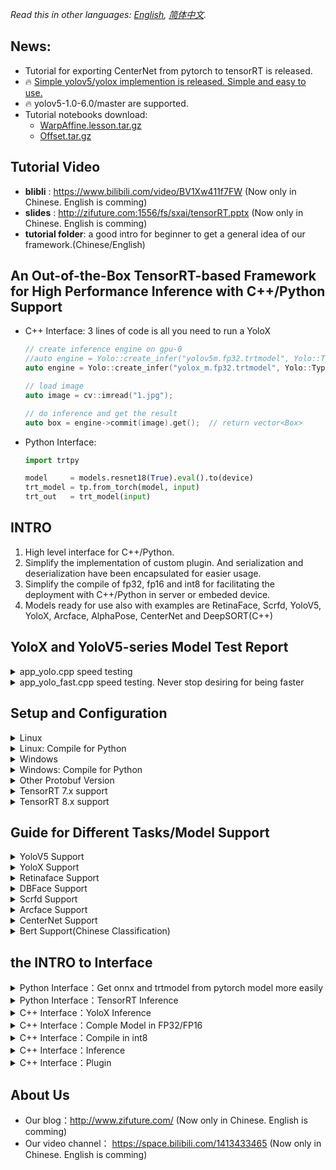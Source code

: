 *Read this in other languages: [English](README.md), [简体中文](README.zh-cn.md).*

## News: 
- Tutorial for exporting CenterNet from pytorch to tensorRT is released. 
- 🔥 [Simple yolov5/yolox implemention is released. Simple and easy to use.](simple_yolo)
- 🔥 yolov5-1.0-6.0/master are supported.
- Tutorial notebooks download:
  - [WarpAffine.lesson.tar.gz](http://zifuture.com:1000/fs/25.shared/warpaffine.lesson.tar.gz)
  - [Offset.tar.gz](http://zifuture.com:1000/fs/25.shared/offset.tar.gz)

## Tutorial Video

- <b>blibli</b> : https://www.bilibili.com/video/BV1Xw411f7FW (Now only in Chinese. English is comming)
- <b>slides</b> : http://zifuture.com:1556/fs/sxai/tensorRT.pptx (Now only in Chinese. English is comming)
- <b>tutorial folder</b>: a good intro for beginner to get a general idea of our framework.(Chinese/English)

## An Out-of-the-Box TensorRT-based Framework for High Performance Inference with C++/Python Support

- C++ Interface: 3 lines of code is all you need to run a YoloX

  ```C++
  // create inference engine on gpu-0
  //auto engine = Yolo::create_infer("yolov5m.fp32.trtmodel", Yolo::Type::V5, 0);
  auto engine = Yolo::create_infer("yolox_m.fp32.trtmodel", Yolo::Type::X, 0);
  
  // load image
  auto image = cv::imread("1.jpg");
  
  // do inference and get the result
  auto box = engine->commit(image).get();  // return vector<Box>
  ```

- Python Interface:

  ```python
  import trtpy
  
  model     = models.resnet18(True).eval().to(device)
  trt_model = tp.from_torch(model, input)
  trt_out   = trt_model(input)
  ```

## INTRO

1. High level interface for C++/Python.
2. Simplify the implementation of custom plugin. And serialization and deserialization have been encapsulated for easier usage.
3. Simplify the compile of fp32, fp16 and int8 for facilitating the deployment with C++/Python in server or embeded device.
4. Models ready for use also with examples are RetinaFace, Scrfd, YoloV5, YoloX, Arcface, AlphaPose, CenterNet and DeepSORT(C++)

## YoloX and YoloV5-series Model Test Report

<details>
<summary>app_yolo.cpp speed testing</summary>
  
1. Resolution (YoloV5P5, YoloX) = (640x640),  (YoloV5P6) = (1280x1280)
2. max batch size = 16
3. preprocessing + inference + postprocessing
4. cuda10.2, cudnn8.2.2.26, TensorRT-8.0.1.6
5. RTX2080Ti
6. num of testing: take the average on the results of 100 times but excluding the first time for warmup 
7. Testing log: [workspace/perf.result.std.log (workspace/perf.result.std.log)
8. code for testing: [src/application/app_yolo.cpp](src/application/app_yolo.cpp)
9. images for testing: 6 images in workspace/inference 
    - with resolution 810x1080，500x806，1024x684，550x676，1280x720，800x533 respetively
10. Testing method: load 6 images. Then do the inference on the 6 images, which will be repeated for 100 times. Note that each image should be preprocessed and postprocessed.

---

| Model    | Resolution | Type      | Precision | Elapsed Time | FPS    |
| -------- | ---------- | --------- | --------- | ------------ | ------ |
| yolox_x  | 640x640    | YoloX     | FP32      | 21.879       | 45.71  |
| yolox_l  | 640x640    | YoloX     | FP32      | 12.308       | 81.25  |
| yolox_m  | 640x640    | YoloX     | FP32      | 6.862        | 145.72 |
| yolox_s  | 640x640    | YoloX     | FP32      | 3.088        | 323.81 |
| yolox_x  | 640x640    | YoloX     | FP16      | 6.763        | 147.86 |
| yolox_l  | 640x640    | YoloX     | FP16      | 3.933        | 254.25 |
| yolox_m  | 640x640    | YoloX     | FP16      | 2.515        | 397.55 |
| yolox_s  | 640x640    | YoloX     | FP16      | 1.362        | 734.48 |
| yolox_x  | 640x640    | YoloX     | INT8      | 4.070        | 245.68 |
| yolox_l  | 640x640    | YoloX     | INT8      | 2.444        | 409.21 |
| yolox_m  | 640x640    | YoloX     | INT8      | 1.730        | 577.98 |
| yolox_s  | 640x640    | YoloX     | INT8      | 1.060        | 943.15 |
| yolov5x6 | 1280x1280  | YoloV5_P6 | FP32      | 68.022       | 14.70  |
| yolov5l6 | 1280x1280  | YoloV5_P6 | FP32      | 37.931       | 26.36  |
| yolov5m6 | 1280x1280  | YoloV5_P6 | FP32      | 20.127       | 49.69  |
| yolov5s6 | 1280x1280  | YoloV5_P6 | FP32      | 8.715        | 114.75 |
| yolov5x  | 640x640    | YoloV5_P5 | FP32      | 18.480       | 54.11  |
| yolov5l  | 640x640    | YoloV5_P5 | FP32      | 10.110       | 98.91  |
| yolov5m  | 640x640    | YoloV5_P5 | FP32      | 5.639        | 177.33 |
| yolov5s  | 640x640    | YoloV5_P5 | FP32      | 2.578        | 387.92 |
| yolov5x6 | 1280x1280  | YoloV5_P6 | FP16      | 20.877       | 47.90  |
| yolov5l6 | 1280x1280  | YoloV5_P6 | FP16      | 10.960       | 91.24  |
| yolov5m6 | 1280x1280  | YoloV5_P6 | FP16      | 7.236        | 138.20 |
| yolov5s6 | 1280x1280  | YoloV5_P6 | FP16      | 3.851        | 259.68 |
| yolov5x  | 640x640    | YoloV5_P5 | FP16      | 5.933        | 168.55 |
| yolov5l  | 640x640    | YoloV5_P5 | FP16      | 3.450        | 289.86 |
| yolov5m  | 640x640    | YoloV5_P5 | FP16      | 2.184        | 457.90 |
| yolov5s  | 640x640    | YoloV5_P5 | FP16      | 1.307        | 765.10 |
| yolov5x6 | 1280x1280  | YoloV5_P6 | INT8      | 12.207       | 81.92  |
| yolov5l6 | 1280x1280  | YoloV5_P6 | INT8      | 7.221        | 138.49 |
| yolov5m6 | 1280x1280  | YoloV5_P6 | INT8      | 5.248        | 190.55 |
| yolov5s6 | 1280x1280  | YoloV5_P6 | INT8      | 3.149        | 317.54 |
| yolov5x  | 640x640    | YoloV5_P5 | INT8      | 3.704        | 269.97 |
| yolov5l  | 640x640    | YoloV5_P5 | INT8      | 2.255        | 443.53 |
| yolov5m  | 640x640    | YoloV5_P5 | INT8      | 1.674        | 597.40 |
| yolov5s  | 640x640    | YoloV5_P5 | INT8      | 1.143        | 874.91 |
</details>

<details>
<summary>app_yolo_fast.cpp speed testing. Never stop desiring for being faster</summary>
  
- <b>Highlight:</b>   0.5 ms faster without any loss in precision compared with the above. Specifically, we remove the Focus and some transpose nodes etc, and implement them in CUDA kenerl function. But the rest remains the same.
- <b>Test log:</b>   [workspace/perf.result.std.log](workspace/perf.result.std.log)
- <b>Code for testing:</b>   [src/application/app_yolo_fast.cpp](src/application/app_yolo_fast.cpp)
- <b>Tips:</b>   you can do the modification while refering to the downloaded onnx. Any questions are welcomed through any kinds of contact.
- <b>Conclusion:</b>   the main idea of this work is to optimize the pre-and-post processing. If you go for yolox, yolov5 small version, the optimization might help you.

|Model|Resolution|Type|Precision|Elapsed Time|FPS|
|---|---|---|---|---|---|
|yolox_x_fast|640x640|YoloX|FP32|21.598 |46.30 |
|yolox_l_fast|640x640|YoloX|FP32|12.199 |81.97 |
|yolox_m_fast|640x640|YoloX|FP32|6.819 |146.65 |
|yolox_s_fast|640x640|YoloX|FP32|2.979 |335.73 |
|yolox_x_fast|640x640|YoloX|FP16|6.764 |147.84 |
|yolox_l_fast|640x640|YoloX|FP16|3.866 |258.64 |
|yolox_m_fast|640x640|YoloX|FP16|2.386 |419.16 |
|yolox_s_fast|640x640|YoloX|FP16|1.259 |794.36 |
|yolox_x_fast|640x640|YoloX|INT8|3.918 |255.26 |
|yolox_l_fast|640x640|YoloX|INT8|2.292 |436.38 |
|yolox_m_fast|640x640|YoloX|INT8|1.589 |629.49 |
|yolox_s_fast|640x640|YoloX|INT8|0.954 |1048.47 |
|yolov5x6_fast|1280x1280|YoloV5_P6|FP32|67.075 |14.91 |
|yolov5l6_fast|1280x1280|YoloV5_P6|FP32|37.491 |26.67 |
|yolov5m6_fast|1280x1280|YoloV5_P6|FP32|19.422 |51.49 |
|yolov5s6_fast|1280x1280|YoloV5_P6|FP32|7.900 |126.57 |
|yolov5x_fast|640x640|YoloV5_P5|FP32|18.554 |53.90 |
|yolov5l_fast|640x640|YoloV5_P5|FP32|10.060 |99.41 |
|yolov5m_fast|640x640|YoloV5_P5|FP32|5.500 |181.82 |
|yolov5s_fast|640x640|YoloV5_P5|FP32|2.342 |427.07 |
|yolov5x6_fast|1280x1280|YoloV5_P6|FP16|20.538 |48.69 |
|yolov5l6_fast|1280x1280|YoloV5_P6|FP16|10.404 |96.12 |
|yolov5m6_fast|1280x1280|YoloV5_P6|FP16|6.577 |152.06 |
|yolov5s6_fast|1280x1280|YoloV5_P6|FP16|3.087 |323.99 |
|yolov5x_fast|640x640|YoloV5_P5|FP16|5.919 |168.95 |
|yolov5l_fast|640x640|YoloV5_P5|FP16|3.348 |298.69 |
|yolov5m_fast|640x640|YoloV5_P5|FP16|2.015 |496.34 |
|yolov5s_fast|640x640|YoloV5_P5|FP16|1.087 |919.63 |
|yolov5x6_fast|1280x1280|YoloV5_P6|INT8|11.236 |89.00 |
|yolov5l6_fast|1280x1280|YoloV5_P6|INT8|6.235 |160.38 |
|yolov5m6_fast|1280x1280|YoloV5_P6|INT8|4.311 |231.97 |
|yolov5s6_fast|1280x1280|YoloV5_P6|INT8|2.139 |467.45 |
|yolov5x_fast|640x640|YoloV5_P5|INT8|3.456 |289.37 |
|yolov5l_fast|640x640|YoloV5_P5|INT8|2.019 |495.41 |
|yolov5m_fast|640x640|YoloV5_P5|INT8|1.425 |701.71 |
|yolov5s_fast|640x640|YoloV5_P5|INT8|0.844 |1185.47 |
  
</details>

## Setup and Configuration
<details>
<summary>Linux</summary>
  
  
1. VSCode (highly recommended!)
2. Configure your path for cudnn, cuda, tensorRT8.0 and protobuf.
3. Configure the compute capability matched with your nvidia graphics card in Makefile/CMakeLists.txt
    - e.g.  `-gencode=arch=compute_75,code=sm_75`. If you are using 3080Ti, that should be `gencode=arch=compute_86,code=sm_86`
    - reference for the table for GPU Compute Capability:
  https://developer.nvidia.com/cuda-gpus#compute
4. Configure your library path in .vscode/c_cpp_properties.json
5. CUDA version: CUDA10.2
6. CUDNN version: cudnn8.2.2.26. Note that dev(.h file) and runtime(.so file) should be downloaded.
7. tensorRT version：tensorRT-8.0.1.6-cuda10.2
8. protobuf version（for onnx parser）：protobufv3.11.4
    - if other version, refer to the ........
    - link for download: https://github.com/protocolbuffers/protobuf/tree/v3.11.4
    - download, compile and replace the path in Makefile/CMakeLists.txt with new path to protobuf3.11.4
  - CMake:
    - `mkdir build && cd build`
    - `cmake ..`
    - `make yolo -j8`
  - Makefile:
    - `make yolo -j8`
  
</details>

<details>
<summary>Linux: Compile for Python</summary>

- compile and install
    - Makefile：
        - set `use_python := true` in Makefile
    - CMakeLists.txt:
        - `set(HAS_PYTHON ON)` in CMakeLists.txt
    - Type in `make pyinstall -j8`
    - Complied files are in `python/trtpy/libtrtpyc.so`

</details>
  
<details>
<summary>Windows</summary>

  
1. Please check the [lean/README.md](lean/README.md) for the detailed dependency
2. In TensorRT.vcxproj, replace the `<Import Project="$(VCTargetsPath)\BuildCustomizations\CUDA 10.0.props" />` with your own CUDA path
3. In TensorRT.vcxproj, replace the `<Import Project="$(VCTargetsPath)\BuildCustomizations\CUDA 10.0.targets" />` with your own CUDA path
4. In TensorRT.vcxproj, replace the `<CodeGeneration>compute_61,sm_61</CodeGeneration>` with your compute capability.
    - refer to the table in https://developer.nvidia.com/cuda-gpus#compute
  
5. Configure your dependency or download it to the foler /lean. Configure VC++ dir (include dir and refence)

6. Configure your env, debug->environment
7. Compile and run the example, where 3 options are available.

</details>

<details>
<summary>Windows: Compile for Python</summary>

  
1. Compile trtpyc.pyd. Choose python in visual studio to compile
2. Copy dll and execute 'python/copy_dll_to_trtpy.bat'
3. Execute the example in python dir by 'python test_yolov5.py'
  - if installation is needed, switch to target env(e.g. your conda env) then 'python setup.py install', which has to be followed by step 1 and step 2.
  - the compiled files are in `python/trtpy/libtrtpyc.pyd`

</details>
  
  
<details>
<summary>Other Protobuf Version</summary>
  
- in onnx/make_pb.sh, replace the path `protoc=/data/sxai/lean/protobuf3.11.4/bin/protoc` in protoc with the protoc of your own version

```bash
#cd the path in terminal to /onnx
cd onnx

#execuete the command to make pb files
bash make_pb.sh
```
  
- CMake:
    - replace the `set(PROTOBUF_DIR "/data/sxai/lean/protobuf3.11.4")` in CMakeLists.txt with the same path of your protoc.

```bash
mkdir build && cd build
cmake ..
make yolo -j64
```
- Makefile:
    - replace the path `lean_protobuf  := /data/sxai/lean/protobuf3.11.4` in Makefile with the same path of protoc

```bash
make yolo -j64
```

</details>
  

<details>
<summary>TensorRT 7.x support</summary>

- The default is tensorRT8.x
1. Replace onnx_parser_for_7.x/onnx_parser to src/tensorRT/onnx_parser
    - `bash onnx_parser/use_tensorrt_7.x.sh`
2. Configure Makefile/CMakeLists.txt path to TensorRT7.x
3. Execute `make yolo -j64`

</details>


<details>
<summary>TensorRT 8.x support</summary>

- The default is tensorRT8.x
1. Replace onnx_parser_for_8.x/onnx_parser to src/tensorRT/onnx_parser
    - `bash onnx_parser/use_tensorrt_8.x.sh`
2. Configure Makefile/CMakeLists.txt path to TensorRT8.x
3. Execute `make yolo -j64`

</details>
  
  
## Guide for Different Tasks/Model Support
<details>
<summary>YoloV5 Support</summary>
  
- if pytorch >= 1.7, and the model is 5.0+, the model is suppored by the framework 
- if pytorch < 1.7 or yolov5(2.0, 3.0 or 4.0), minor modification should be done in opset.
- if you want to achieve the inference with lower pytorch, dynamic batchsize and other advanced setting, please check our [blog](http://zifuture.com:8090) (now in Chinese) and scan the QRcode via Wechat to join us.


1. Download yolov5

```bash
git clone git@github.com:ultralytics/yolov5.git
```

2. Modify the code for dynamic batchsize
```python
# line 55 forward function in yolov5/models/yolo.py 
# bs, _, ny, nx = x[i].shape  # x(bs,255,20,20) to x(bs,3,20,20,85)
# x[i] = x[i].view(bs, self.na, self.no, ny, nx).permute(0, 1, 3, 4, 2).contiguous()
# modified into:

bs, _, ny, nx = x[i].shape  # x(bs,255,20,20) to x(bs,3,20,20,85)
bs = -1
ny = int(ny)
nx = int(nx)
x[i] = x[i].view(bs, self.na, self.no, ny, nx).permute(0, 1, 3, 4, 2).contiguous()

# line 70 in yolov5/models/yolo.py
#  z.append(y.view(bs, -1, self.no))
# modified into：
z.append(y.view(bs, self.na * ny * nx, self.no))

############# for yolov5-6.0 #####################
# line 65 in yolov5/models/yolo.py
# if self.grid[i].shape[2:4] != x[i].shape[2:4] or self.onnx_dynamic:
#    self.grid[i], self.anchor_grid[i] = self._make_grid(nx, ny, i)
# modified into:
if self.grid[i].shape[2:4] != x[i].shape[2:4] or self.onnx_dynamic:
    self.grid[i], self.anchor_grid[i] = self._make_grid(nx, ny, i)

    # disconnect for pytorch trace
    anchor_grid = (self.anchors[i].clone() * self.stride[i]).view(1, -1, 1, 1, 2)

# line 70 in yolov5/models/yolo.py
# y[..., 2:4] = (y[..., 2:4] * 2) ** 2 * self.anchor_grid[i]  # wh
# modified into:
y[..., 2:4] = (y[..., 2:4] * 2) ** 2 * anchor_grid  # wh

# line 73 in yolov5/models/yolo.py
# wh = (y[..., 2:4] * 2) ** 2 * self.anchor_grid[i]  # wh
# modified into:
wh = (y[..., 2:4] * 2) ** 2 * anchor_grid  # wh
############# for yolov5-6.0 #####################


# line 52 in yolov5/export.py
# torch.onnx.export(dynamic_axes={'images': {0: 'batch', 2: 'height', 3: 'width'},  # shape(1,3,640,640)
#                                'output': {0: 'batch', 1: 'anchors'}  # shape(1,25200,85)  修改为
# modified into:
torch.onnx.export(dynamic_axes={'images': {0: 'batch'},  # shape(1,3,640,640)
                                'output': {0: 'batch'}  # shape(1,25200,85) 
```
3. Export to onnx model
```bash
cd yolov5
python export.py --weights=yolov5s.pt --dynamic --include=onnx --opset=11
```
4. Copy the model and execute it
```bash
cp yolov5/yolov5s.onnx tensorRT_cpp/workspace/
cd tensorRT_cpp
make yolo -j32
```

</details>


<details>
<summary>YoloX Support</summary>
  
- download from: https://github.com/Megvii-BaseDetection/YOLOX
- If you don't want to export onnx by yourself, just make run in the repo of Megavii

1. Download YoloX
```bash
git clone git@github.com:Megvii-BaseDetection/YOLOX.git
cd YOLOX
```

2. Modify the code
The modification ensures a successful int8 compilation and inference, otherwise `Missing scale and zero-point for tensor (Unnamed Layer* 686)` will be raised.
  
```Python
# line 206 forward fuction in yolox/models/yolo_head.py. Replace the commented code with the uncommented code
# self.hw = [x.shape[-2:] for x in outputs] 
self.hw = [list(map(int, x.shape[-2:])) for x in outputs]


# line 208 forward function in yolox/models/yolo_head.py. Replace the commented code with the uncommented code
# [batch, n_anchors_all, 85]
# outputs = torch.cat(
#     [x.flatten(start_dim=2) for x in outputs], dim=2
# ).permute(0, 2, 1)
proc_view = lambda x: x.view(-1, int(x.size(1)), int(x.size(2) * x.size(3)))
outputs = torch.cat(
    [proc_view(x) for x in outputs], dim=2
).permute(0, 2, 1)


# line 253 decode_output function in yolox/models/yolo_head.py Replace the commented code with the uncommented code
#outputs[..., :2] = (outputs[..., :2] + grids) * strides
#outputs[..., 2:4] = torch.exp(outputs[..., 2:4]) * strides
#return outputs
xy = (outputs[..., :2] + grids) * strides
wh = torch.exp(outputs[..., 2:4]) * strides
return torch.cat((xy, wh, outputs[..., 4:]), dim=-1)

# line 77 in tools/export_onnx.py
model.head.decode_in_inference = True
```

 
3. Export to onnx
```bash

# download model
wget https://github.com/Megvii-BaseDetection/YOLOX/releases/download/0.1.1rc0/yolox_m.pth

# export
export PYTHONPATH=$PYTHONPATH:.
python tools/export_onnx.py -c yolox_m.pth -f exps/default/yolox_m.py --output-name=yolox_m.onnx --dynamic --no-onnxsim
```

4. Execute the command
```bash
cp YOLOX/yolox_m.onnx tensorRT_cpp/workspace/
cd tensorRT_cpp
make yolo -j32
```

</details>

<details>
<summary>Retinaface Support</summary>

- https://github.com/biubug6/Pytorch_Retinaface

1. Download Pytorch_Retinaface Repo

```bash
git clone git@github.com:biubug6/Pytorch_Retinaface.git
cd Pytorch_Retinaface
```

2. Download model from the Training of README.md in https://github.com/biubug6/Pytorch_Retinaface#training .Then unzip it to the /weights . Here, we use mobilenet0.25_Final.pth

3. Modify the code

```python
# line 24 in models/retinaface.py
# return out.view(out.shape[0], -1, 2) is modified into 
return out.view(-1, int(out.size(1) * out.size(2) * 2), 2)

# line 35 in models/retinaface.py
# return out.view(out.shape[0], -1, 4) is modified into
return out.view(-1, int(out.size(1) * out.size(2) * 2), 4)

# line 46 in models/retinaface.py
# return out.view(out.shape[0], -1, 10) is modified into
return out.view(-1, int(out.size(1) * out.size(2) * 2), 10)

# The following modification ensures the output of resize node is based on scale rather than shape such that dynamic batch can be achieved.
# line 89 in models/net.py
# up3 = F.interpolate(output3, size=[output2.size(2), output2.size(3)], mode="nearest") is modified into
up3 = F.interpolate(output3, scale_factor=2, mode="nearest")

# line 93 in models/net.py
# up2 = F.interpolate(output2, size=[output1.size(2), output1.size(3)], mode="nearest") is modified into
up2 = F.interpolate(output2, scale_factor=2, mode="nearest")

# The following code removes softmax (bug sometimes happens). At the same time, concatenate the output to simplify the decoding.
# line 123 in models/retinaface.py
# if self.phase == 'train':
#     output = (bbox_regressions, classifications, ldm_regressions)
# else:
#     output = (bbox_regressions, F.softmax(classifications, dim=-1), ldm_regressions)
# return output
# the above is modified into:
output = (bbox_regressions, classifications, ldm_regressions)
return torch.cat(output, dim=-1)

# set 'opset_version=11' to ensure a successful export
# torch_out = torch.onnx._export(net, inputs, output_onnx, export_params=True, verbose=False,
#     input_names=input_names, output_names=output_names)
# is modified into:
torch_out = torch.onnx._export(net, inputs, output_onnx, export_params=True, verbose=False, opset_version=11,
    input_names=input_names, output_names=output_names)




```
4. Export to onnx
```bash
python convert_to_onnx.py
```

5. Execute
```bash
cp FaceDetector.onnx ../tensorRT_cpp/workspace/mb_retinaface.onnx
cd ../tensorRT_cpp
make retinaface -j64
```

</details>


<details>
<summary>DBFace Support</summary>

- https://github.com/dlunion/DBFace

```bash
make dbface -j64
```

</details>

<details>
<summary>Scrfd Support</summary>

- https://github.com/deepinsight/insightface/tree/master/detection/scrfd
- The know-how about exporting to onnx is comming. Before it is released, come and join us to disucss. 

</details>



<details>
<summary>Arcface Support</summary>

- https://github.com/deepinsight/insightface/tree/master/recognition/arcface_torch
```C++
auto arcface = Arcface::create_infer("arcface_iresnet50.fp32.trtmodel", 0);
auto feature = arcface->commit(make_tuple(face, landmarks)).get();
cout << feature << endl;  // 1x512
```
- In the example of Face Recognition, `workspace/face/library` is the set of faces registered.
- `workspace/face/recognize` is the set of face to be recognized.
- the result is saved in `workspace/face/result`和`workspace/face/library_draw`

</details>
  
<details>
<summary>CenterNet Support</summary>
  
check the great details in tutorial/2.0
</details>


<details>
<summary>Bert Support(Chinese Classification)</summary>

- https://github.com/649453932/Bert-Chinese-Text-Classification-Pytorch
- `make bert -j6`  

</details>


## the INTRO to Interface

<details>
<summary>Python Interface：Get onnx and trtmodel from pytorch model more easily</summary>

- Just one line of code to export onnx and trtmodel. And save them for usage in the future.
```python
import trtpy

model = models.resnet18(True).eval()
trtpy.from_torch(
    model, 
    dummy_input, 
    max_batch_size=16, 
    onnx_save_file="test.onnx", 
    engine_save_file="engine.trtmodel"
)
```

</details>

<details>
<summary>Python Interface：TensorRT Inference</summary>

- YoloX TensorRT Inference
```python
import trtpy

yolo   = tp.Yolo(engine_file, type=tp.YoloType.X)   # engine_file is the trtmodel file
image  = cv2.imread("inference/car.jpg")
bboxes = yolo.commit(image).get()
```

- Seamless Inference from Pytorch to TensorRT
```python
import trtpy

model     = models.resnet18(True).eval().to(device) # pt model
trt_model = tp.from_torch(model, input)
trt_out   = trt_model(input)
```

</details>


<details>
<summary>C++ Interface：YoloX Inference</summary>

```C++

// create infer engine on gpu 0
auto engine = Yolo::create_infer("yolox_m.fp32.trtmodel"， Yolo::Type::X, 0);

// load image
auto image = cv::imread("1.jpg");

// do inference and get the result
auto box = engine->commit(image).get();
```

</details>


<details>
<summary>C++ Interface：Comple Model in FP32/FP16</summary>

```cpp
TRT::compile(
  TRT::Mode::FP32,   // compile model in fp32
  3,                          // max batch size
  "plugin.onnx",              // onnx file
  "plugin.fp32.trtmodel",     // save path
  {}                         //  redefine the shape of input when needed
);
```
- For fp32 compilation, all you need is offering onnx file whose input shape is allowed to be redefined.
</details>


<details>
<summary>C++ Interface：Compile in int8</summary>

- The in8 inference performs slightly worse than fp32 in precision(about -5% drop down), but stunningly faster. In the framework, we offer int8 inference

```cpp
// define int8 calibration function to read data and handle it to tenor.
auto int8process = [](int current, int count, vector<string>& images, shared_ptr<TRT::Tensor>& tensor){
    for(int i = 0; i < images.size(); ++i){
    // int8 compilation requires calibration. We read image data and set_norm_mat. Then the data will be transfered into the tensor.
        auto image = cv::imread(images[i]);
        cv::resize(image, image, cv::Size(640, 640));
        float mean[] = {0, 0, 0};
        float std[]  = {1, 1, 1};
        tensor->set_norm_mat(i, image, mean, std);
    }
};


// Specify TRT::Mode as INT8
auto model_file = "yolov5m.int8.trtmodel";
TRT::compile(
  TRT::Mode::INT8,            // INT8
  3,                          // max batch size
  "yolov5m.onnx",             // onnx
  model_file,                 // saved filename
  {},                         // redefine the input shape
  int8process,                // the recall function for calibration
  ".",                        // the dir where the image data is used for calibration
  ""                          // the dir where the data generated from calibration is saved(a.k.a where to load the calibration data.)
);
```
- We integrate into only one int8process function to save otherwise a lot of issues that might happen in tensorRT official implementation. 

</details>


<details>
<summary>C++ Interface：Inference</summary>

- We introduce class Tensor for easier inference and data transfer between host to device. So that as a user, the details wouldn't be annoying.

- class Engine is another facilitator.

```cpp
// load model and get a shared_ptr. get nullptr if fail to load.
auto engine = TRT::load_infer("yolov5m.fp32.trtmodel");

// print model info
engine->print();

// load image
auto image = imread("demo.jpg");

// get the model input and output node, which can be accessed by name or index
auto input = engine->input(0);   // or auto input = engine->input("images");
auto output = engine->output(0); // or auto output = engine->output("output");

// put the image into input tensor by calling set_norm_mat()
float mean[] = {0, 0, 0};
float std[]  = {1, 1, 1};
input->set_norm_mat(i, image, mean, std);

// do the inference. Here sync(true) or async(false) is optional
engine->forward(); // engine->forward(true or false)

// get the outut_ptr, which can used to access the output
float* output_ptr = output->cpu<float>();
```

</details>


<details>
<summary>C++ Interface：Plugin</summary>

- You only need to define kernel function and inference process. The details of code(e.g the serialization, deserialization and injection of plugin etc) are under the hood.
- Easy to implement a new plugin in FP32 and FP16. Refer to HSwish.cu for details.
```cpp
template<>
__global__ void HSwishKernel(float* input, float* output, int edge) {

    KernelPositionBlock;
    float x = input[position];
    float a = x + 3;
    a = a < 0 ? 0 : (a >= 6 ? 6 : a);
    output[position] = x * a / 6;
}

int HSwish::enqueue(const std::vector<GTensor>& inputs, std::vector<GTensor>& outputs, const std::vector<GTensor>& weights, void* workspace, cudaStream_t stream) {

    int count = inputs[0].count();
    auto grid = CUDATools::grid_dims(count);
    auto block = CUDATools::block_dims(count);
    HSwishKernel <<<grid, block, 0, stream >>> (inputs[0].ptr<float>(), outputs[0].ptr<float>(), count);
    return 0;
}


RegisterPlugin(HSwish);
```

</details>


## About Us
- Our blog：http://www.zifuture.com/                        (Now only in Chinese. English is comming)
- Our video channel： https://space.bilibili.com/1413433465 (Now only in Chinese. English is comming)










